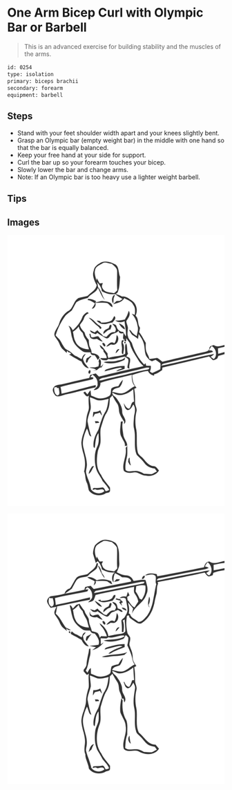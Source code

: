 # One Arm Bicep Curl with Olympic Bar or Barbell

> This is an advanced exercise for building stability and the muscles of the arms.

``` 
id: 0254 
type: isolation 
primary: biceps brachii 
secondary: forearm 
equipment: barbell 
``` 


## Steps


 - Stand with your feet shoulder width apart and your knees slightly bent.
 - Grasp an Olympic bar (empty weight bar) in the middle with one hand so that the bar is equally balanced.
 - Keep your free hand at your side for support.
 - Curl the bar up so your forearm touches your bicep.
 - Slowly lower the bar and change arms.
 - Note: If an Olympic bar is too heavy use a lighter weight barbell.

## Tips



## Images

![](./../svg/0254-relaxation.svg "")

![](./../svg/0254-tension.svg "")

